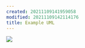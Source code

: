 ```yaml
---
created: 20211109141959058
modified: 20211109142114176
title: Example UML
---
```


![](https://raw.githubusercontent.com/zubayrrr/twiki/main/bin/image.atut4xg4mxv.png)
